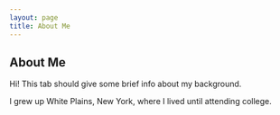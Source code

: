 ```yaml
---
layout: page
title: About Me
---
```


## About Me

Hi! This tab should give some brief info about my background.

I grew up White Plains, New York, where I lived until attending college. 